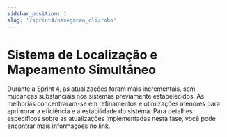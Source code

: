 ```yaml
---
sidebar_position: 1
slug: '/sprint4/navegacao_cli/robo'
---
```


# Sistema de Localização e Mapeamento Simultâneo

Durante a Sprint 4, as atualizações foram mais incrementais, sem mudanças substanciais nos sistemas previamente estabelecidos. As melhorias concentraram-se em refinamentos e otimizações menores para aprimorar a eficiência e a estabilidade do sistema. Para detalhes específicos sobre as atualizações implementadas nesta fase, você pode encontrar mais informações no link.